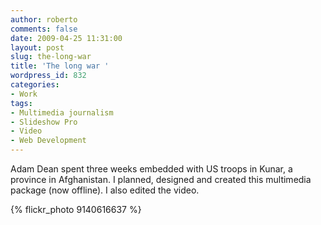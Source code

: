```yaml
---
author: roberto
comments: false
date: 2009-04-25 11:31:00
layout: post
slug: the-long-war
title: 'The long war '
wordpress_id: 832
categories:
- Work
tags:
- Multimedia journalism
- Slideshow Pro
- Video
- Web Development
---
```


Adam Dean spent three weeks embedded with US troops in Kunar, a province in Afghanistan. I planned, designed and created this multimedia package (now offline). I also edited the video.

{% flickr_photo 9140616637 %}


